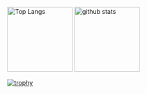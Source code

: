 <p align="left"> 
  <img alt="Top Langs" height="150px" src="https://github-readme-stats.vercel.app/api/top-langs/?username=TakayaShirai&layout=compact&theme=onedark" />
  <img alt="github stats" height="150px" src="https://github-readme-stats.vercel.app/api?username=TakayaShirai&theme=onedark&show_icons=true" />
</p>

[![trophy](https://github-profile-trophy.vercel.app/?username=TakayaShirai&theme=onedark&column=8)](https://github.com/ryo-ma/github-profile-trophy)

<!--
**TakayaShirai/TakayaShirai** is a ✨ _special_ ✨ repository because its `README.md` (this file) appears on your GitHub profile.

Here are some ideas to get you started:

- 🔭 I’m currently working on ...
- 🌱 I’m currently learning ...
- 👯 I’m looking to collaborate on ...
- 🤔 I’m looking for help with ...
- 💬 Ask me about ...
- 📫 How to reach me: ...
- 😄 Pronouns: ...
- ⚡ Fun fact: ...
-->
